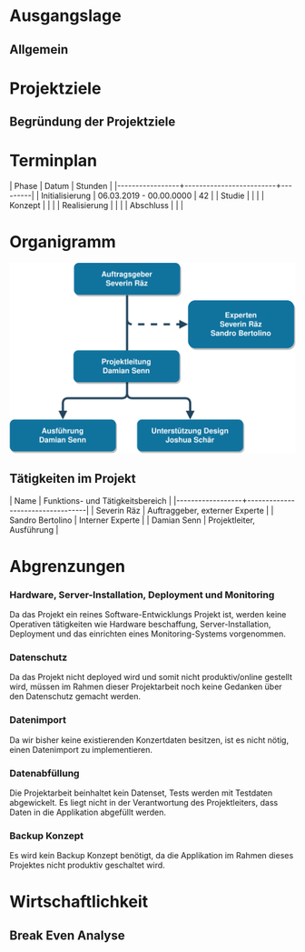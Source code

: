 # Ausgangslage

## Allgemein

# Projektziele

## Begründung der Projektziele

# Terminplan

| Phase           | Datum                   | Stunden |
|-----------------+-------------------------+---------|
| Initialisierung | 06.03.2019 - 00.00.0000 |      42 |
| Studie          |                         |         |
| Konzept         |                         |         |
| Realisierung    |                         |         |
| Abschluss       |                         |         |

# Organigramm

![Organigram](../organigram.svg)

## Tätigkeiten im Projekt

| Name             | Funktions- und Tätigkeitsbereich |
|------------------+----------------------------------|
| Severin Räz      | Auftraggeber, externer Experte   |
| Sandro Bertolino | Interner Experte                 |
| Damian Senn      | Projektleiter, Ausführung        |

# Abgrenzungen

### Hardware, Server-Installation, Deployment und Monitoring

Da das Projekt ein reines Software-Entwicklungs Projekt ist, werden keine
Operativen tätigkeiten wie Hardware beschaffung, Server-Installation,
Deployment und das einrichten eines Monitoring-Systems vorgenommen.

### Datenschutz

Da das Projekt nicht deployed wird und somit nicht produktiv/online gestellt
wird, müssen im Rahmen dieser Projektarbeit noch keine Gedanken über den
Datenschutz gemacht werden.

### Datenimport

Da wir bisher keine existierenden Konzertdaten besitzen, ist es nicht nötig,
einen Datenimport zu implementieren.

### Datenabfüllung

Die Projektarbeit beinhaltet kein Datenset, Tests werden mit Testdaten
abgewickelt. Es liegt nicht in der Verantwortung des Projektleiters, dass
Daten in die Applikation abgefüllt werden.

### Backup Konzept

Es wird kein Backup Konzept benötigt, da die Applikation im Rahmen dieses
Projektes nicht produktiv geschaltet wird.

# Wirtschaftlichkeit

## Break Even Analyse
